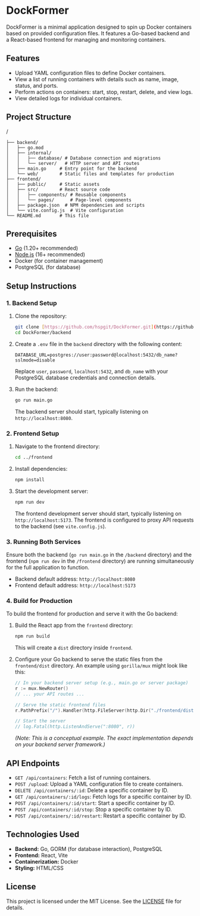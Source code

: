 # DockFormer

DockFormer is a minimal application designed to spin up Docker containers based on provided configuration files. It features a Go-based backend and a React-based frontend for managing and monitoring containers.

## Features

- Upload YAML configuration files to define Docker containers.
- View a list of running containers with details such as name, image, status, and ports.
- Perform actions on containers: start, stop, restart, delete, and view logs.
- View detailed logs for individual containers.

## Project Structure
/
```plaintext
├── backend/
│   ├── go.mod
│   ├── internal/
│   │   ├── database/ # Database connection and migrations
│   │   └── server/   # HTTP server and API routes
│   ├── main.go     # Entry point for the backend
│   └── web/        # Static files and templates for production
├── frontend/
│   ├── public/     # Static assets
│   ├── src/        # React source code
│   │   ├── components/ # Reusable components
│   │   └── pages/      # Page-level components
│   ├── package.json  # NPM dependencies and scripts
│   └── vite.config.js  # Vite configuration
└── README.md       # This file
```


## Prerequisites

- [Go](https://golang.org/) (1.20+ recommended)
- [Node.js](https://nodejs.org/) (16+ recommended)
- Docker (for container management)
- PostgreSQL (for database)

## Setup Instructions

### 1. Backend Setup

1.  Clone the repository:

    ```bash
    git clone [https://github.com/hspgit/DockFormer.git](https://github.com/hspgit/DockFormer.git)
    cd DockFormer/backend
    ```

2.  Create a `.env` file in the `backend` directory with the following content:

    ```env
    DATABASE_URL=postgres://user:password@localhost:5432/db_name?sslmode=disable
    ```

    Replace `user`, `password`, `localhost:5432`, and `db_name` with your PostgreSQL database credentials and connection details.

3.  Run the backend:

    ```bash
    go run main.go
    ```

    The backend server should start, typically listening on `http://localhost:8080`.

### 2. Frontend Setup

1.  Navigate to the frontend directory:

    ```bash
    cd ../frontend
    ```

2.  Install dependencies:

    ```bash
    npm install
    ```

3.  Start the development server:

    ```bash
    npm run dev
    ```

    The frontend development server should start, typically listening on `http://localhost:5173`. The frontend is configured to proxy API requests to the backend (see `vite.config.js`).

### 3. Running Both Services

Ensure both the backend (`go run main.go` in the `/backend` directory) and the frontend (`npm run dev` in the `/frontend` directory) are running simultaneously for the full application to function.

-   Backend default address: `http://localhost:8080`
-   Frontend default address: `http://localhost:5173`

### 4. Build for Production

To build the frontend for production and serve it with the Go backend:

1.  Build the React app from the `frontend` directory:

    ```bash
    npm run build
    ```

    This will create a `dist` directory inside `frontend`.

2.  Configure your Go backend to serve the static files from the `frontend/dist` directory. An example using `gorilla/mux` might look like this:

    ```go
    // In your backend server setup (e.g., main.go or server package)
    r := mux.NewRouter()
    // ... your API routes ...

    // Serve the static frontend files
    r.PathPrefix("/").Handler(http.FileServer(http.Dir("./frontend/dist")))

    // Start the server
    // log.Fatal(http.ListenAndServe(":8080", r))
    ```
    *(Note: This is a conceptual example. The exact implementation depends on your backend server framework.)*

## API Endpoints

-   `GET /api/containers`: Fetch a list of running containers.
-   `POST /upload`: Upload a YAML configuration file to create containers.
-   `DELETE /api/containers/:id`: Delete a specific container by ID.
-   `GET /api/containers/:id/logs`: Fetch logs for a specific container by ID.
-   `POST /api/containers/:id/start`: Start a specific container by ID.
-   `POST /api/containers/:id/stop`: Stop a specific container by ID.
-   `POST /api/containers/:id/restart`: Restart a specific container by ID.

## Technologies Used

-   **Backend:** Go, GORM (for database interaction), PostgreSQL
-   **Frontend:** React, Vite
-   **Containerization:** Docker
-   **Styling:** HTML/CSS

## License

This project is licensed under the MIT License. See the [LICENSE](LICENSE) file for details.